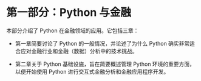 # 第一部分：Python 与金融

本部分介绍了 Python 在金融领域的应用。它包括三章：

+   第一章简要讨论了 Python 的一般情况，并论述了为什么 Python 确实非常适合应对金融行业和金融（数据）分析中的技术挑战。

+   第二章关于 Python 基础设施，旨在简要概述管理 Python 环境的重要方面，以便开始使用 Python 进行交互式金融分析和金融应用程序开发。
